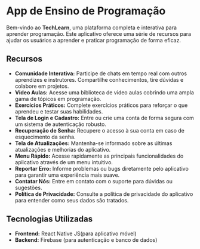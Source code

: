 # App de Ensino de Programação

Bem-vindo ao **TechLearn**, uma plataforma completa e interativa para aprender programação. Este aplicativo oferece uma série de recursos para ajudar os usuários a aprender e praticar programação de forma eficaz.

## Recursos

- **Comunidade Interativa:** Participe de chats em tempo real com outros aprendizes e instrutores. Compartilhe conhecimentos, tire dúvidas e colabore em projetos.
- **Video Aulas:** Acesse uma biblioteca de video aulas cobrindo uma ampla gama de tópicos em programação.
- **Exercícios Práticos:** Complete exercícios práticos para reforçar o que aprendeu e testar suas habilidades.
- **Tela de Login e Cadastro:** Entre ou crie uma conta de forma segura com um sistema de autenticação robusto.
- **Recuperação de Senha:** Recupere o acesso à sua conta em caso de esquecimento da senha.
- **Tela de Atualizações:** Mantenha-se informado sobre as últimas atualizações e melhorias do aplicativo.
- **Menu Rápido:** Acesse rapidamente as principais funcionalidades do aplicativo através de um menu intuitivo.
- **Reportar Erro:** Informe problemas ou bugs diretamente pelo aplicativo para garantir uma experiência mais suave.
- **Contatar Nós:** Entre em contato com o suporte para dúvidas ou sugestões.
- **Política de Privacidade:** Consulte a política de privacidade do aplicativo para entender como seus dados são tratados.

## Tecnologias Utilizadas


- **Frontend:** React Native JS(para aplicativo móvel)
- **Backend:** Firebase (para autenticação e banco de dados)



